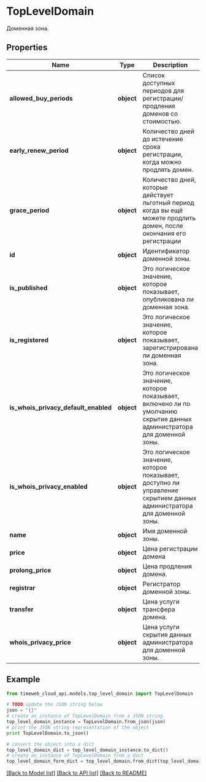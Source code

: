 # TopLevelDomain

Доменная зона.

## Properties
Name | Type | Description | Notes
------------ | ------------- | ------------- | -------------
**allowed_buy_periods** | **object** | Список доступных периодов для регистрации/продления доменов со стоимостью. | 
**early_renew_period** | **object** | Количество дней до истечение срока регистрации, когда можно продлять домен. | 
**grace_period** | **object** | Количество дней, которые действует льготный период когда вы ещё можете продлить домен, после окончания его регистрации | 
**id** | **object** | Идентификатор доменной зоны. | 
**is_published** | **object** | Это логическое значение, которое показывает, опубликована ли доменная зона. | 
**is_registered** | **object** | Это логическое значение, которое показывает, зарегистрирована ли доменная зона. | 
**is_whois_privacy_default_enabled** | **object** | Это логическое значение, которое показывает, включено ли по умолчанию скрытие данных администратора для доменной зоны. | 
**is_whois_privacy_enabled** | **object** | Это логическое значение, которое показывает, доступно ли управление скрытием данных администратора для доменной зоны. | 
**name** | **object** | Имя доменной зоны. | 
**price** | **object** | Цена регистрации домена | 
**prolong_price** | **object** | Цена продления домена. | 
**registrar** | **object** | Регистратор доменной зоны. | 
**transfer** | **object** | Цена услуги трансфера домена. | 
**whois_privacy_price** | **object** | Цена услуги скрытия данных администратора для доменной зоны. | 

## Example

```python
from timeweb_cloud_api.models.top_level_domain import TopLevelDomain

# TODO update the JSON string below
json = "{}"
# create an instance of TopLevelDomain from a JSON string
top_level_domain_instance = TopLevelDomain.from_json(json)
# print the JSON string representation of the object
print TopLevelDomain.to_json()

# convert the object into a dict
top_level_domain_dict = top_level_domain_instance.to_dict()
# create an instance of TopLevelDomain from a dict
top_level_domain_form_dict = top_level_domain.from_dict(top_level_domain_dict)
```
[[Back to Model list]](../README.md#documentation-for-models) [[Back to API list]](../README.md#documentation-for-api-endpoints) [[Back to README]](../README.md)


